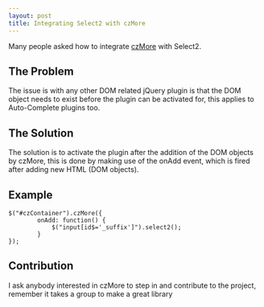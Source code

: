```yaml
---
layout: post
title: Integrating Select2 with czMore
---
```


Many people asked how to integrate [czMore](http://cozeit.github.io/czMore) with Select2.

## The Problem

The issue is with any other DOM related jQuery plugin is that the DOM object needs to exist before the plugin can be activated for, this applies to Auto-Complete plugins too.

## The Solution
The solution is to activate the plugin after the addition of the DOM objects by czMore, this is done by making use of the onAdd event, which is fired after adding new HTML (DOM objects).

## Example

```
$("#czContainer").czMore({
        onAdd: function() {
            $("input[id$='_suffix']").select2();
        }
});
```

## Contribution
I ask anybody interested in czMore to step in and contribute to the project, remember it takes a group to make a great library